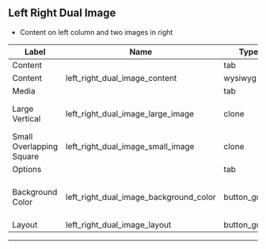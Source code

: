 ## Left Right Dual Image
- Content on left column and two images in right

<table class="ll-fields-table">
  <thead>
    <th>Label</th>
    <th>Name</th>
    <th>Type</th>
    <th>Notes</th>
  </thead>
  <tbody>
        <tr>
          <td>Content</td>
          <td></td>
          <td>tab</td>
          <td></td>
        </tr>
        <tr>
          <td>Content</td>
          <td>left_right_dual_image_content</td>
          <td>wysiwyg</td>
          <td></td>
        </tr>
        <tr>
          <td>Media</td>
          <td></td>
          <td>tab</td>
          <td></td>
        </tr>
                <tr>
                  <td>Large Vertical</td>
                  <td>left_right_dual_image_large_image</td>
                  <td>clone</td>
                  <td> (Clone of Utility : Image)</td>
                </tr>
                <tr>
                  <td>Small Overlapping Square</td>
                  <td>left_right_dual_image_small_image</td>
                  <td>clone</td>
                  <td> (Clone of Utility : Image)</td>
                </tr>
        <tr>
          <td>Options</td>
          <td></td>
          <td>tab</td>
          <td></td>
        </tr>
                    <tr>
                      <td>Background Color</td>
                      <td>left_right_dual_image_background_color</td>
                      <td>button_group</td>
                      <td> (Clone of Utility : Background Color)</td>
                    </tr>
        <tr>
          <td>Layout</td>
          <td>left_right_dual_image_layout</td>
          <td>button_group</td>
          <td></td>
        </tr>
  </tbody>
</table>

***
